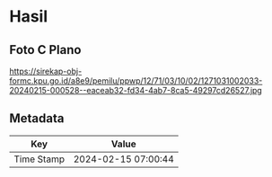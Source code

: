# Hasil

## Foto C Plano

https://sirekap-obj-formc.kpu.go.id/a8e9/pemilu/ppwp/12/71/03/10/02/1271031002033-20240215-000528--eaceab32-fd34-4ab7-8ca5-49297cd26527.jpg


## Metadata

| Key        | Value               |
| ---------- | ------------------- |
| Time Stamp | 2024-02-15 07:00:44 |



